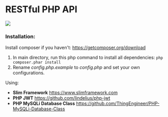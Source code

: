 # RESTful PHP API

![](https://phptechsolutions.files.wordpress.com/2014/11/android_php_mysql.png)

### Installation:
Install composer if you haven't: https://getcomposer.org/download
1. In main directory, run this php command to install all dependencies:
`php composer.phar install`
2. Rename *config.php.example* to *config.php* and set your own configurations.

Using:
- **Slim Framework** https://www.slimframework.com
- **PHP JWT** https://github.com/lindelius/php-jwt
- **PHP MySQLi Database Class** https://github.com/ThingEngineer/PHP-MySQLi-Database-Class